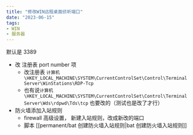 ```yaml
---
title: "修改WIN远程桌面侦听端口"
date: "2023-06-15"
tags:
- WIN
- 服务器
---
```


默认是 3389
- 改 注册表 port number 项
    - 改注册表 `计算机\HKEY_LOCAL_MACHINE\SYSTEM\CurrentControlSet\Control\Terminal Server\WinStations\RDP-Tcp`
    - 也有说`计算机\HKEY_LOCAL_MACHINE\SYSTEM\CurrentControlSet\Control\Terminal Server\Wds\rdpwd\Tds\tcp` 也要改的（测试也是改了才行）
- 防火墙添加入站规则
    - firewall 高级设置， 新建入站规则，改成新改的端口
    - 脚本 [[permanent/bat 创建防火墙入站规则|bat 创建防火墙入站规则]]